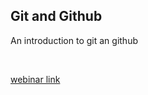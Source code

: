 ## Git and Github
An introduction to git an github

<br/>

[webinar link](https://www.facebook.com/codechefvit/videos/1011390399066124/?__tn__=kC-R&eid=ARAVxgQz0iq7MuG-3uPzRnlKnnvk5Hgc6-hHMJbAsKZeS1XhRE7eUVRvxx9qKGhXosmTUXf1I3Cmmf4U&hc_ref=ARRFgShZEgcP37A8ZtlTwJSNr9wsQSRcKNQG5vUxqf8jY-gVvTZ2qd1mfPZGvKrbyoE&__xts__[0]=68.ARCx-nUJFlpfhidsdTrtuaOUx-AGjOAjBr06hlg4A63c6N5YNfhKJlE93uzyANpcMtiVelrFbUtkG0TFNzziVY8tjOgg4ToY9TFJ9-oVVznOWMwe61IPz36amcrCeJB-NFAypz-3EU6q1l3WenZWEyP4gFYfwu8PRmapCrKJgQSvflZokhibBPNOIYd698Os1b9HDsk-HXFVLuiP8yiTUVzxJMB_0ZOH8sWlyLSS8mMJj8jd353xmTACsx6i6nIwplnO_7mIb4HwArFtROhR0RBJlS-hZNR2Dn4h2Xn4e-V_4-pVdbrt6JxDeNm3XUGz_KjNY2hvn_4VOG1nod2coyxg19pxmVw2xVI)

